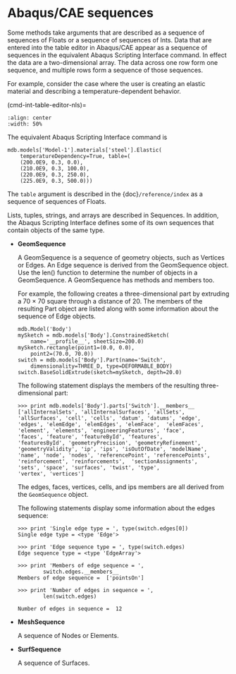 # Abaqus/CAE sequences

Some methods take arguments that are described as a sequence of sequences of Floats or a sequence of sequences of Ints. Data that are entered into the table editor in Abaqus/CAE appear as a sequence of sequences in the equivalent Abaqus Scripting Interface command. In effect the data are a two-dimensional array. The data across one row form one sequence, and multiple rows form a sequence of those sequences.

For example, consider the case where the user is creating an elastic material and describing a temperature-dependent behavior.

(cmd-int-table-editor-nls)=

```{figure} /images/cmd-int-table-editor-nls.png
:align: center
:width: 50%
```

The equivalent Abaqus Scripting Interface command is

```python2
mdb.models['Model-1'].materials['steel'].Elastic(
    temperatureDependency=True, table=(
    (200.0E9, 0.3, 0.0),
    (210.0E9, 0.3, 100.0),
    (220.0E9, 0.3, 250.0),
    (225.0E9, 0.3, 500.0)))
```

The `table` argument is described in the {doc}`/reference/index` as a sequence of sequences of Floats.

Lists, tuples, strings, and arrays are described in Sequences. In addition, the Abaqus Scripting Interface defines some of its own sequences that contain objects of the same type.

- **GeomSequence**

  A GeomSequence is a sequence of geometry objects, such as Vertices or Edges. An Edge sequence is derived from the GeomSequence object. Use the len() function to determine the number of objects in a GeomSequence. A GeomSequence has methods and members too.

  For example, the following creates a three-dimensional part by extruding a 70 × 70 square through a distance of 20. The members of the resulting Part object are listed along with some information about the sequence of Edge objects.

  ```python2
  mdb.Model('Body')
  mySketch = mdb.models['Body'].ConstrainedSketch(
      name='__profile__', sheetSize=200.0)
  mySketch.rectangle(point1=(0.0, 0.0),
      point2=(70.0, 70.0))
  switch = mdb.models['Body'].Part(name='Switch',
      dimensionality=THREE_D, type=DEFORMABLE_BODY)
  switch.BaseSolidExtrude(sketch=mySketch, depth=20.0)
  ```

  The following statement displays the members of the resulting three-dimensional part:

  ```python2
  >>> print mdb.models['Body'].parts['Switch'].__members__
  ['allInternalSets', 'allInternalSurfaces', 'allSets',
  'allSurfaces', 'cell', 'cells', 'datum', 'datums', 'edge',
  'edges', 'elemEdge', 'elemEdges', 'elemFace',  'elemFaces',
  'element', 'elements', 'engineeringFeatures', 'face',
  'faces', 'feature', 'featureById', 'features',
  'featuresById', 'geometryPrecision', 'geometryRefinement',
  'geometryValidity', 'ip', 'ips', 'isOutOfDate', 'modelName',
  'name', 'node', 'nodes', 'referencePoint', 'referencePoints',
  'reinforcement', 'reinforcements',  'sectionAssignments',
  'sets', 'space', 'surfaces', 'twist', 'type',
  'vertex', 'vertices']
  ```

  The edges, faces, vertices, cells, and ips members are all derived from the `GeomSequence` object.

  The following statements display some information about the edges sequence:

  ```python2
  >>> print 'Single edge type = ', type(switch.edges[0])
  Single edge type = <type 'Edge'>

  >>> print 'Edge sequence type = ', type(switch.edges)
  Edge sequence type = <type 'EdgeArray'>

  >>> print 'Members of edge sequence = ',
          switch.edges.__members__
  Members of edge sequence =  ['pointsOn']

  >>> print 'Number of edges in sequence = ',
          len(switch.edges)

  Number of edges in sequence =  12
  ```

- **MeshSequence**

  A sequence of Nodes or Elements.

- **SurfSequence**

  A sequence of Surfaces.
